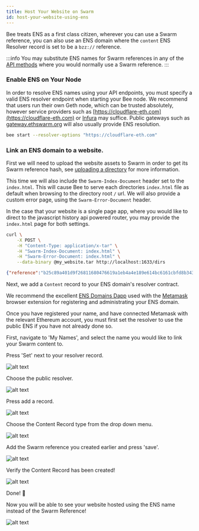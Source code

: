 ```yaml
---
title: Host Your Website on Swarm
id: host-your-website-using-ens
---
```


Bee treats ENS as a first class citizen, wherever you can use a Swarm reference, you can also use an ENS domain where the `content` ENS Resolver record is set to be a `bzz://` reference.

:::info
You may substitute ENS names for Swarm references in any of the [API methods](/docs/api-reference/api-reference) where you would normally use a Swarm reference.
:::

### Enable ENS on Your Node

In order to resolve ENS names using your API endpoints, you must specify a valid ENS resolver endpoint when starting your Bee node. We recommend that users run their own Geth node, which can be trusted absolutely, however service providers such as [https://cloudflare-eth.com](https://cloudflare-eth.com) or [Infura](https://infura.io) may suffice. Public gateways such as [gateway.ethswarm.org](https://gateway.ethswarm.org) will also usually provide ENS resolution.

```sh
bee start --resolver-options "https://cloudflare-eth.com"
```

### Link an ENS domain to a website.

First we will need to upload the website assets to Swarm in order to
get its Swarm reference hash, see
[uploading a directory](/docs/getting-started/upload-a-directory)
for more information.

This time we will also include the `Swarm-Index-Document` header set to the `index.html`. This will cause Bee to serve each directories `index.html` file as default when browsing to the directory root `/` url. We will also provide a custom error page, using the `Swarm-Error-Document` header.

In the case that your website is a single page app, where you would like to direct to the javascript history api powered router, you may provide the `index.html` page for both settings.

```sh
curl \
	-X POST \
	-H "Content-Type: application/x-tar" \
	-H "Swarm-Index-Document: index.html" \
	-H "Swarm-Error-Document: index.html" \
	--data-binary @my_website.tar http://localhost:1633/dirs
```

```json
{"reference":"b25c89a401d9f26811680476619a1eb4a4e189e614bc6161cbfd8b343214917b"}
```

Next, we add a `Content` record to your ENS domain's resolver contract.

We recommend the excellent [ENS Domains Dapp](https://app.ens.domains/) used with the [Metamask](https://metamask.io/) browser extension for registering and administrating your ENS domain.

Once you have registered your name, and have connected Metamask with the relevant Ethereum account, you must first set the resolver to use the public ENS if you have not already done so.

First, navigate to 'My Names', and select the name you would like to link your Swarm content to.

Press 'Set' next to your resolver record.

![alt text](/img/ens-1.png "Press set resolver.")

Choose the public resolver.

![alt text](/img/ens-2.png "Choose the public resolver.")

Press add a record.

![alt text](/img/ens-3.png "Press add a record.")

Choose the Content Record type from the drop down menu.

![alt text](/img/ens-4.png "Choose the content record type from the drop down menu.")

Add the Swarm reference you created earlier and press 'save'.

![alt text](/img/ens-5.png "Add the Swarm reference you created earlier and press 'save'.")

Verify the Content Record has been created!

![alt text](/img/ens-6.png "Add the Swarm reference you created earlier.")

Done! 👏 

Now you will be able to see your website hosted using the ENS name instead of the Swarm Reference!

![alt text](/img/ens-7.png "View your website using the ENS name.")
